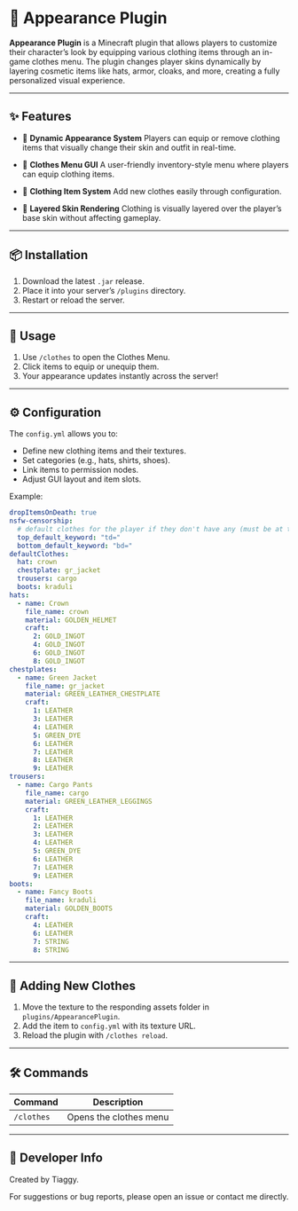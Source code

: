 # 🧥 Appearance Plugin

**Appearance Plugin** is a Minecraft plugin that allows players to customize their character’s look by equipping various clothing items through an in-game clothes menu. The plugin changes player skins dynamically by layering cosmetic items like hats, armor, cloaks, and more, creating a fully personalized visual experience.

---

## ✨ Features

* 🎨 **Dynamic Appearance System**
  Players can equip or remove clothing items that visually change their skin and outfit in real-time.

* 🧰 **Clothes Menu GUI**
  A user-friendly inventory-style menu where players can equip clothing items.

* 🧥 **Clothing Item System**
  Add new clothes easily through configuration.

* 🧍 **Layered Skin Rendering**
  Clothing is visually layered over the player’s base skin without affecting gameplay.

---

## 📦 Installation

1. Download the latest `.jar` release.
2. Place it into your server’s `/plugins` directory.
3. Restart or reload the server.

---

## 🧭 Usage

1. Use `/clothes` to open the Clothes Menu.
2. Click items to equip or unequip them.
3. Your appearance updates instantly across the server!

---

## ⚙️ Configuration

The `config.yml` allows you to:

* Define new clothing items and their textures.
* Set categories (e.g., hats, shirts, shoes).
* Link items to permission nodes.
* Adjust GUI layout and item slots.

Example:

```yaml
dropItemsOnDeath: true
nsfw-censorship:
  # default clothes for the player if they don't have any (must be at the end of the file)
  top_default_keyword: "td="
  bottom_default_keyword: "bd="
defaultClothes:
  hat: crown
  chestplate: gr_jacket
  trousers: cargo
  boots: kraduli
hats:
  - name: Crown
    file_name: crown
    material: GOLDEN_HELMET
    craft:
      2: GOLD_INGOT
      4: GOLD_INGOT
      6: GOLD_INGOT
      8: GOLD_INGOT
chestplates:
  - name: Green Jacket
    file_name: gr_jacket
    material: GREEN_LEATHER_CHESTPLATE
    craft:
      1: LEATHER
      3: LEATHER
      4: LEATHER
      5: GREEN_DYE
      6: LEATHER
      7: LEATHER
      8: LEATHER
      9: LEATHER
trousers:
  - name: Cargo Pants
    file_name: cargo
    material: GREEN_LEATHER_LEGGINGS
    craft:
      1: LEATHER
      2: LEATHER
      3: LEATHER
      4: LEATHER
      5: GREEN_DYE
      6: LEATHER
      7: LEATHER
      9: LEATHER
boots:
  - name: Fancy Boots
    file_name: kraduli
    material: GOLDEN_BOOTS
    craft:
      4: LEATHER
      6: LEATHER
      7: STRING
      8: STRING
```

---

## 🧪 Adding New Clothes

1. Move the texture to the responding assets folder in `plugins/AppearancePlugin`.
2. Add the item to `config.yml` with its texture URL.
3. Reload the plugin with `/clothes reload`.

---

## 🛠 Commands

| Command              | Description                  |
| -------------------- | ---------------------------- |
| `/clothes`           | Opens the clothes menu       |

---

## 👤 Developer Info

Created by Tiaggy.

For suggestions or bug reports, please open an issue or contact me directly.
